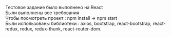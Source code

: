 Тестовое задание было выполнено на React <br/>
Были выполнены все требования <br/>
 Чтобы посмотреть проект : npm install -> npm start <br/>
 Были использованы библиотеки : axios,
bootstrap,
react-bootstrap,
react-redux,
redux,
redux-thunk,
react-router-dom.
